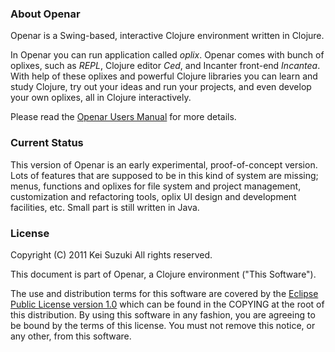 ### About Openar

Openar is a Swing-based, interactive Clojure environment written in Clojure.

In Openar you can run application called *oplix*. Openar comes with bunch
of oplixes, such as *REPL*, Clojure editor *Ced*, and Incanter front-end
*Incantea*. With help of these oplixes and powerful Clojure libraries you can
learn and study Clojure, try out your ideas and run your projects, and even
develop your own oplixes, all in Clojure interactively.

Please read the [Openar Users Manual](doc/Manuals/Openar_Users_Manual/out/Table_of_Conents.html)
for more details.

### Current Status

This version of Openar is an early experimental, proof-of-concept version.
Lots of features that are supposed to be in this kind of system are missing;
menus, functions and oplixes for file system and project management,
customization and refactoring tools, oplix UI design and development
facilities, etc. Small part is still written in Java.

### License

Copyright (C) 2011 Kei Suzuki  All rights reserved.

This document is part of Openar, a Clojure environment ("This Software").

The use and distribution terms for this software are covered by
the [Eclipse Public License version 1.0](http://opensource.org/licenses/eclipse-1.0.php)
which can be found in the COPYING at the root of this distribution.
By using this software in any fashion, you are agreeing to be bound by the
terms of this license. You must not remove this notice, or any other, from
this software.
